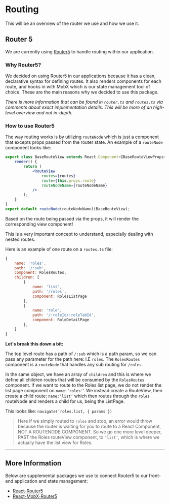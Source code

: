 # Routing
This will be an overview of the router we use and how we use it.

## Router 5
We are currently using [Router5](https://router5.js.org) to handle routing within our application.

### Why Router5?
We decided on using Router5 in our applications because it has a clean, declarative syntax for defining routes. It also renders components for each route, and hooks in with MobX which is our state management tool of choice. These are the main reasons why we decided to use this package.

<em>There is more information that can be found in `router.ts` and `routes.ts` via comments about exact implementation details. This will be more of an high-level overview and not in-depth.</em>

### How to use Router5
The way routing works is by utilizing `routeNode` which is just a component that excepts props passed from the router state. An example of a `routeNode` component looks like:
```jsx
export class BaseRouteView extends React.Component<IBaseRouteViewProps> {
    render() {
        return (
            <RouteView
                routes={routes}
                route={this.props.route}
                routeNodeName={routeNodeName}
            />
        );
    }
}
export default routeNode(routeNodeName)(BaseRouteView);
```
Based on the route being passed via the props, it will render the corresponding view component!

This is a very important concept to understand, especially dealing with nested routes.


Here is an example of one route on a `routes.ts` file:
```js
{
    name: 'roles',
    path: '/:sub',
    component: RolesRoutes,
    children: [
        {
            name: 'list',
            path: '/roles',
            component: RolesListPage
        },
        {
            name: 'role',
            path: '/:roleId/:roleTabId',
            component: RoleDetailPage
        },
    ]
}
```
<b>Let's break this down a bit:</b>

The top level route has a path of `/:sub` which is a path param, so we can pass any parameter for the path here: I.E `roles`. The `RolesRoutes` component is a `routeNode` that handles any sub routing for `/roles`.

In the same object, we have an array of `children` and this is where we define all children routes that will be consumed by the `RolesRoutes` component. If we want to route to the Roles list page, we do not render the list page component on `name:‘roles'`’. We instead create a RouteView, then create a child route: `name:‘list’` which then routes through the `roles` routeNode and renders a child for us, being the ListPage.

This looks like: `navigate(‘roles.list, { params })`

>Here if we simply routed to `roles` and stop, an error would throw because the router is waiting for you to route to a React Component, NOT A ROUTENODE COMPONENT. So we go one more level deeper, PAST the Roles routeView component, to `’list’`, which is where we actually have the list view for Roles.

---
## More Information
Below are supplemental packages we use to connect Router5 to our front-end application and state management:
- [React-Router5](https://github.com/router5/react-router5)
- [React-MobX-Router5](https://github.com/LeonardoGentile/react-mobx-router5)